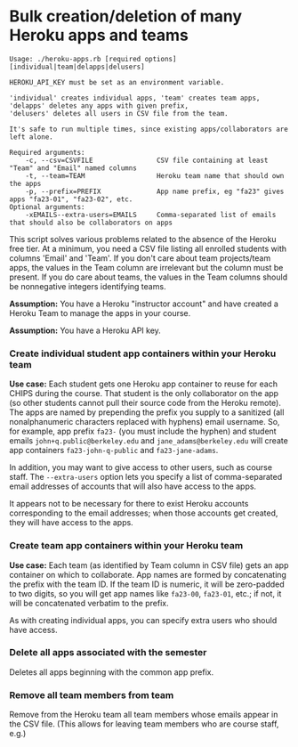 # Bulk creation/deletion of many Heroku apps and teams

```
Usage: ./heroku-apps.rb [required options] [individual|team|delapps|delusers]

HEROKU_API_KEY must be set as an environment variable.

'individual' creates individual apps, 'team' creates team apps, 'delapps' deletes any apps with given prefix,
'delusers' deletes all users in CSV file from the team. 

It's safe to run multiple times, since existing apps/collaborators are left alone.

Required arguments:
    -c, --csv=CSVFILE                CSV file containing at least "Team" and "Email" named columns
    -t, --team=TEAM                  Heroku team name that should own the apps
    -p, --prefix=PREFIX              App name prefix, eg "fa23" gives apps "fa23-01", "fa23-02", etc.
Optional arguments:
    -xEMAILS--extra-users=EMAILS     Comma-separated list of emails that should also be collaborators on apps
```

This script solves various problems related to the absence of the Heroku
free tier.  At a minimum, you need a CSV file listing all enrolled
students with columns 'Email' and 'Team'.  If you don't care about
team projects/team apps, the values in the Team column are irrelevant
but the column must be present.  If you do care about teams, the
values in the Team columns should be nonnegative integers identifying teams.

**Assumption:** You have a Heroku "instructor account" and have
created a Heroku Team to manage the apps in your course.

**Assumption:** You have a Heroku API key.

### Create individual student app containers within your Heroku team

**Use case:** Each student gets one Heroku app container to reuse for each CHIPS
during the course.  That student is the only collaborator on the app
(so other students cannot pull their source code from the Heroku
remote).  The apps are named by prepending the prefix you supply to a
sanitized (all nonalphanumeric characters replaced with hyphens) email
username.  So, for example, app prefix `fa23-` (you must include the
hyphen) and student emails `john+q.public@berkeley.edu` and
`jane_adams@berkeley.edu` will create app containers
`fa23-john-q-public` and `fa23-jane-adams`.

In addition, you may want to give access to other users, such as
course staff.  The `--extra-users` option lets you specify a list of
comma-separated email addresses of accounts that will also have access
to the apps.

It appears not to be necessary for there to exist Heroku accounts
corresponding to the email addresses; when those accounts get created,
they will have access to the apps.

### Create team app containers within your Heroku team

**Use case:** Each team (as identified by Team column in CSV file)
gets an app container on which to collaborate.  App names are formed
by concatenating the prefix with the team ID.  If the team ID is
numeric, it will be zero-padded to two digits, so you will get app
names like `fa23-00`, `fa23-01`, etc.; if not, it will be concatenated
verbatim to the prefix.

As with creating individual apps, you can specify extra users who
should have access.

### Delete all apps associated with the semester

Deletes all apps beginning with the common app prefix.

### Remove all team members from team

Remove from the Heroku team all team members whose emails appear in
the CSV file.  (This allows for leaving team members who are course
staff, e.g.)
